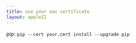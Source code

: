 ```yaml
---
title: use your own certificate
layout: appleII
---
```

pip: `pip --cert your.cert install --upgrade pip`
